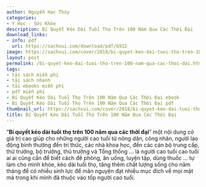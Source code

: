 ```yaml
---
author: Nguyễn Hạc Thúy
categories:
- Y Học - Sức Khỏe
description: Bí Quyết Kéo Dài Tuổi Thọ Trên 100 Năm Qua Các Thời Đại
download_links:
- info: pdf
  url: https://sachvui.com/download/pdf/6912
image: https://sachvui.com/cover/2018/bi-quyet-keo-dai-tuoi-tho-tren-100-nam-qua-cac-thoi-dai.jpg
layout: post
permalink: /bi-quyet-keo-dai-tuoi-tho-tren-100-nam-qua-cac-thoi-dai.html
tags:
- tải sách miễn phí
- tải sách nhanh
- tải ebooks miễn phí
- pdf miễn phí
- Bí Quyết Kéo Dài Tuổi Thọ Trên 100 Năm Qua Các Thời Đại ebook
- Bí Quyết Kéo Dài Tuổi Thọ Trên 100 Năm Qua Các Thời Đại pdf
thumbnail_url: https://sachvui.com/cover/2018/bi-quyet-keo-dai-tuoi-tho-tren-100-nam-qua-cac-thoi-dai.jpg
title: Bí Quyết Kéo Dài Tuổi Thọ Trên 100 Năm Qua Các Thời Đại
---
```


 <div class="item-desc text-justify"> <p>“<strong>Bí quyết kéo dài</strong><strong> tuổi thọ trên 100 năm qua các thời đại</strong>” một nội dung có giá trị cao giúp cho những người cao tuổi từ nông dân, công nhân, người lao động bình thường đến trí thức, các nhà khoa học, đến các cán bộ trung cấp, thứ trưởng, bộ trưởng, thủ trưởng và Tổng thống ... là người cao tuổi cao tuổi ai ai cũng cần để biết cách đề phòng, ăn uống, luyện tập, dùng thuốc ... tự làm cho mình khỏe, kéo dài tuổi thọ, tăng thêm chất lượng sống cho năm tháng để có nhiều sinh lực để mãn nguyện đạt nhiều mục đích về mọi mặt mà trong khi mình đã thuộc vào tốp người cao tuổi.</p> </div>